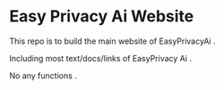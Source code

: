 # Easy Privacy Ai Website

This repo is to build the main website of EasyPrivacyAi . 

Including most text/docs/links of EasyPrivacy Ai . 

No any functions .